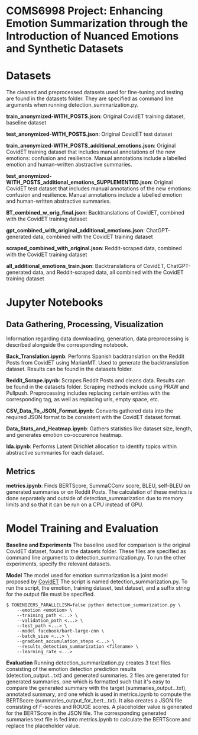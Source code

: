 # **COMS6998 Project: Enhancing Emotion Summarization through the Introduction of Nuanced Emotions and Synthetic Datasets**

# Datasets

The cleaned and preprocessed datasets used for fine-tuning and testing are found in the datasets folder. They are specified as command line arguments when running detection_summarization.py.  

**train_anonymized-WITH_POSTS.json**: Original CovidET training dataset, baseline dataset

**test_anonymized-WITH_POSTS.json**: Original CovidET test dataset 

**train_anonymized-WITH_POSTS_additional_emotions.json**: Original CovidET training dataset that includes manual annotations of the new emotions: confusion and resilience. Manual annotations include a labelled emotion and human-written abstractive summaries. 

**test_anonymized-WITH_POSTS_additional_emotions_SUPPLEMENTED.json**: Original CovidET test dataset that includes manual annotations of the new emotions: confusion and resilience. Manual annotations include a labelled emotion and human-written abstractive summaries. 

**BT_combined_w_orig_final.json**: Backtranslations of CovidET, combined with the CovidET training dataset

**gpt_combined_with_original_additional_emotions.json**: ChatGPT-generated data, combined with the CovidET training dataset

**scraped_combined_with_original.json**: Reddit-scraped data, combined with the CovidET training dataset

**all_additional_emotions_train.json**: Backtranslations of CovidET, ChatGPT-generated data, and Reddit-scraped data, all combined with the CovidET training dataset


# Jupyter Notebooks

## Data Gathering, Processing, Visualization 
Information regarding data downloading, generation, data preprocessing is described alongside the corresponding notebook. 

**Back_Translation.ipynb**: Performs Spanish backtranslation on the Reddit Posts from CovidET using MarianMT. Used to generate the backtranslation dataset. Results can be found in the datasets folder. 

**Reddit_Scrape.ipynb**: Scrapes Reddit Posts and cleans data. Results can be found in the datasets folder. Scraping methods include using PRAW and Pullpush. Preprocessing includes replacing certain entities with the corresponding tag, as well as replacing urls, empty space, etc. 

**CSV_Data_To_JSON_Format.ipynb**: Converts gathered data into the required JSON format to be consistent with the CovidET dataset format. 

**Data_Stats_and_Heatmap.ipynb**: Gathers statistics like dataset size, length, and generates emotion co-occurence heatmap. 

**lda.ipynb**: Performs Latent Dirichlet allocation to identify topics within abstractive summaries for each dataset. 


## Metrics

**metrics.ipynb**: Finds BERTScore, SummaCConv score, BLEU, self-BLEU on generated summaries or on Reddit Posts. The calculation of these metrics is done separately and outside of detection_summarization due to memory limits and so that it can be run on a CPU instead of GPU. 

# Model Training and Evaluation
**Baseline and Experiments** 
The baseline used for comparison is the original CovidET dataset, found in the datasets folder. These files are specified as command line arguments to detection_summarization.py. To run the other experiments, specify the relevant datasets. 

**Model** 
The model used for emotion summarization is a joint model proposed by [CovidET](https://github.com/honglizhan/CovidET/tree/main)
The script is named detection_summarization.py. To run the script, the emotion, training dataset, test dataset, and a suffix string for the output file must be specified. 

```
$ TOKENIZERS_PARALLELISM=false python detection_summarization.py \
	--emotion <emotion> \
	--training_path <...> \
	--validation_path <...> \
	--test_path <...> \
	--model facebook/bart-large-cnn \
	--batch_size <...> \
	--gradient_accumulation_steps <...> \
	--results_detection_summarization <filename> \
	--learning_rate <...>
```

**Evaluation**
Running detection_summarization.py creates 3 text files consisting of the emotion detection prediction results (detection_output...txt) and generated summaries. 2 files are generated for generated summaries, one which is formatted such that it's easy to compare the generated summary with the target (summaries_output...txt), annotated summary, and one which is used in metrics.ipynb to compute the BERTScore (summaries_output_for_bert...txt). It also creates a JSON file consisting of F-scores and ROUGE scores. A placeholder value is generated for the BERTScore in the JSON file. The corresponding generated summaries text file is fed into metrics.ipynb to calculate the BERTScore and replace the placeholder value. 

